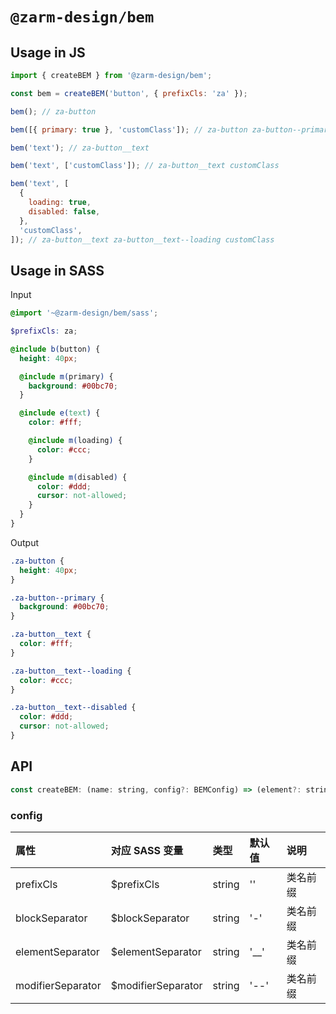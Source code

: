 # `@zarm-design/bem`

## Usage in JS

```js
import { createBEM } from '@zarm-design/bem';

const bem = createBEM('button', { prefixCls: 'za' });

bem(); // za-button

bem([{ primary: true }, 'customClass']); // za-button za-button--primary customClass

bem('text'); // za-button__text

bem('text', ['customClass']); // za-button__text customClass

bem('text', [
  {
    loading: true,
    disabled: false,
  },
  'customClass',
]); // za-button__text za-button__text--loading customClass
```

## Usage in SASS

Input

```scss
@import '~@zarm-design/bem/sass';

$prefixCls: za;

@include b(button) {
  height: 40px;

  @include m(primary) {
    background: #00bc70;
  }

  @include e(text) {
    color: #fff;

    @include m(loading) {
      color: #ccc;
    }

    @include m(disabled) {
      color: #ddd;
      cursor: not-allowed;
    }
  }
}
```

Output

```css
.za-button {
  height: 40px;
}

.za-button--primary {
  background: #00bc70;
}

.za-button__text {
  color: #fff;
}

.za-button__text--loading {
  color: #ccc;
}

.za-button__text--disabled {
  color: #ddd;
  cursor: not-allowed;
}
```

## API

```js
const createBEM: (name: string, config?: BEMConfig) => (element?: string, modifiers?: []) => string;
```

### config

| 属性              | 对应 SASS 变量 | 类型   | 默认值 | 说明     |
| :---------------- | :----------------| :----- | :----- | :------- |
| prefixCls         | $prefixCls | string | ''     | 类名前缀 |
| blockSeparator    | $blockSeparator | string | '-'    | 类名前缀 |
| elementSeparator  | $elementSeparator | string | '\_\_' | 类名前缀 |
| modifierSeparator | $modifierSeparator | string | '--'   | 类名前缀 |
